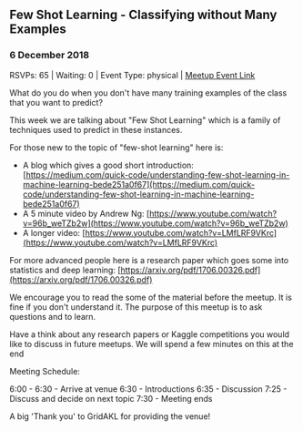 ## Few Shot Learning - Classifying without Many Examples
### 6 December 2018
RSVPs: 65 | Waiting: 0 | Event Type: physical | [Meetup Event Link](https://www.meetup.com/Data-Science-Discussion-Auckland/events/253689792)

What do you do when you don't have many training examples of the class that you want to predict?

This week we are talking about "Few Shot Learning" which is a family of techniques used to predict in these instances.

For those new to the topic of "few-shot learning" here is:
- A blog which gives a good short introduction: [https://medium.com/quick-code/understanding-few-shot-learning-in-machine-learning-bede251a0f67](https://medium.com/quick-code/understanding-few-shot-learning-in-machine-learning-bede251a0f67)
- A 5 minute video by Andrew Ng: [https://www.youtube.com/watch?v=96b_weTZb2w](https://www.youtube.com/watch?v=96b_weTZb2w)
- A longer video: [https://www.youtube.com/watch?v=LMfLRF9VKrc](https://www.youtube.com/watch?v=LMfLRF9VKrc)

For more advanced people here is a research paper which goes some into statistics and deep learning: [https://arxiv.org/pdf/1706.00326.pdf](https://arxiv.org/pdf/1706.00326.pdf)

We encourage you to read the some of the material before the meetup. It is fine if you don't understand it. The purpose of this meetup is to ask questions and to learn.

Have a think about any research papers or Kaggle competitions you would like to discuss in future meetups. We will spend a few minutes on this at the end

Meeting Schedule:

6:00 - 6:30 - Arrive at venue
6:30 - Introductions
6:35 - Discussion
7:25 - Discuss and decide on next topic
7:30 - Meeting ends

A big 'Thank you' to GridAKL for providing the venue!
